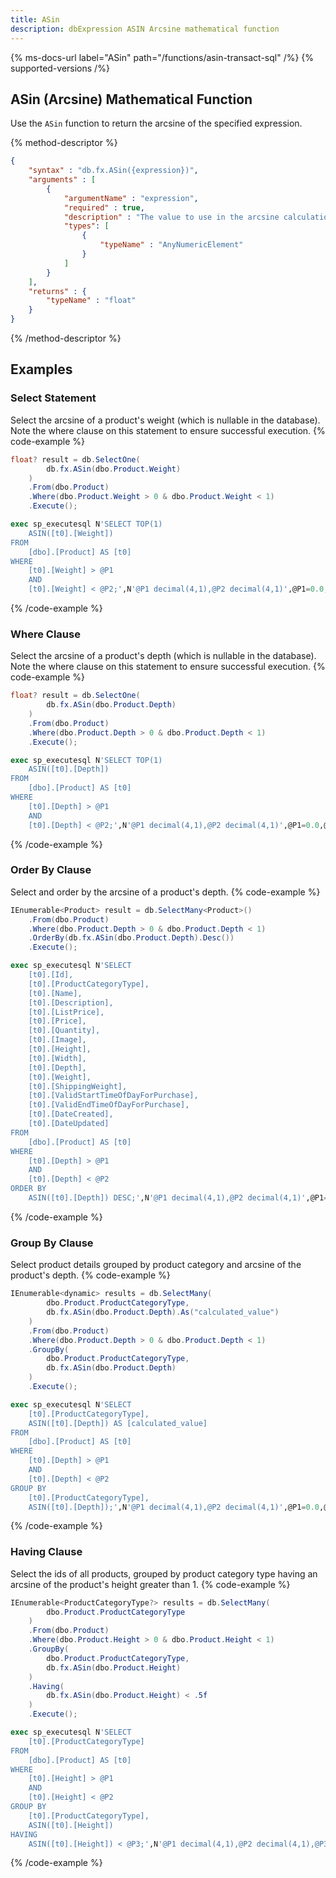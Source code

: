 ```yaml
---
title: ASin
description: dbExpression ASIN Arcsine mathematical function
---
```


{% ms-docs-url label="ASin" path="/functions/asin-transact-sql" /%}
{% supported-versions /%}

## ASin (Arcsine) Mathematical Function

Use the `ASin` function to return the arcsine of the specified expression.

{% method-descriptor %}
```json
{
    "syntax" : "db.fx.ASin({expression})",
    "arguments" : [
        {
            "argumentName" : "expression",
            "required" : true, 
			"description" : "The value to use in the arcsine calculation.",
            "types": [
                { 
                    "typeName" : "AnyNumericElement"
                }
            ]
        }
    ],
	"returns" : {
		"typeName" : "float"
	}
}
```
{% /method-descriptor %}

## Examples
### Select Statement
Select the arcsine of a product's weight (which is nullable in the database).  Note the
where clause on this statement to ensure successful execution.
{% code-example %}
```csharp
float? result = db.SelectOne(
        db.fx.ASin(dbo.Product.Weight)
    )
    .From(dbo.Product)
    .Where(dbo.Product.Weight > 0 & dbo.Product.Weight < 1)
    .Execute();
```
```sql
exec sp_executesql N'SELECT TOP(1)
	ASIN([t0].[Weight])
FROM
	[dbo].[Product] AS [t0]
WHERE
	[t0].[Weight] > @P1
	AND
	[t0].[Weight] < @P2;',N'@P1 decimal(4,1),@P2 decimal(4,1)',@P1=0.0,@P2=1.0
```
{% /code-example %}

### Where Clause
Select the arcsine of a product's depth (which is nullable in the database).  Note the
where clause on this statement to ensure successful execution.
{% code-example %}
```csharp
float? result = db.SelectOne(
        db.fx.ASin(dbo.Product.Depth)
    )
    .From(dbo.Product)
    .Where(dbo.Product.Depth > 0 & dbo.Product.Depth < 1)
    .Execute();
```
```sql
exec sp_executesql N'SELECT TOP(1)
	ASIN([t0].[Depth])
FROM
	[dbo].[Product] AS [t0]
WHERE
	[t0].[Depth] > @P1
	AND
	[t0].[Depth] < @P2;',N'@P1 decimal(4,1),@P2 decimal(4,1)',@P1=0.0,@P2=1.0
```
{% /code-example %}

### Order By Clause
Select and order by the arcsine of a product's depth.
{% code-example %}
```csharp
IEnumerable<Product> result = db.SelectMany<Product>()
    .From(dbo.Product)
    .Where(dbo.Product.Depth > 0 & dbo.Product.Depth < 1)
    .OrderBy(db.fx.ASin(dbo.Product.Depth).Desc())
    .Execute();
```
```sql
exec sp_executesql N'SELECT
	[t0].[Id],
	[t0].[ProductCategoryType],
	[t0].[Name],
	[t0].[Description],
	[t0].[ListPrice],
	[t0].[Price],
	[t0].[Quantity],
	[t0].[Image],
	[t0].[Height],
	[t0].[Width],
	[t0].[Depth],
	[t0].[Weight],
	[t0].[ShippingWeight],
	[t0].[ValidStartTimeOfDayForPurchase],
	[t0].[ValidEndTimeOfDayForPurchase],
	[t0].[DateCreated],
	[t0].[DateUpdated]
FROM
	[dbo].[Product] AS [t0]
WHERE
	[t0].[Depth] > @P1
	AND
	[t0].[Depth] < @P2
ORDER BY
	ASIN([t0].[Depth]) DESC;',N'@P1 decimal(4,1),@P2 decimal(4,1)',@P1=0.0,@P2=1.0
```
{% /code-example %}

### Group By Clause
Select product details grouped by product
category and arcsine of the product's depth.
{% code-example %}
```csharp
IEnumerable<dynamic> results = db.SelectMany(
        dbo.Product.ProductCategoryType,
        db.fx.ASin(dbo.Product.Depth).As("calculated_value")
    )
    .From(dbo.Product)
    .Where(dbo.Product.Depth > 0 & dbo.Product.Depth < 1)
    .GroupBy(
        dbo.Product.ProductCategoryType,
        db.fx.ASin(dbo.Product.Depth)
    )
    .Execute();
```
```sql
exec sp_executesql N'SELECT
	[t0].[ProductCategoryType],
	ASIN([t0].[Depth]) AS [calculated_value]
FROM
	[dbo].[Product] AS [t0]
WHERE
	[t0].[Depth] > @P1
	AND
	[t0].[Depth] < @P2
GROUP BY
	[t0].[ProductCategoryType],
	ASIN([t0].[Depth]);',N'@P1 decimal(4,1),@P2 decimal(4,1)',@P1=0.0,@P2=1.0
```
{% /code-example %}

### Having Clause
Select the ids of all products, grouped by product
category type having an arcsine of the product's height greater than 1.
{% code-example %}
```csharp
IEnumerable<ProductCategoryType?> results = db.SelectMany(
        dbo.Product.ProductCategoryType
    )
    .From(dbo.Product)
    .Where(dbo.Product.Height > 0 & dbo.Product.Height < 1)
    .GroupBy(
        dbo.Product.ProductCategoryType,
        db.fx.ASin(dbo.Product.Height)
    )
    .Having(
        db.fx.ASin(dbo.Product.Height) < .5f
    )
    .Execute();
```
```sql
exec sp_executesql N'SELECT
	[t0].[ProductCategoryType]
FROM
	[dbo].[Product] AS [t0]
WHERE
	[t0].[Height] > @P1
	AND
	[t0].[Height] < @P2
GROUP BY
	[t0].[ProductCategoryType],
	ASIN([t0].[Height])
HAVING
	ASIN([t0].[Height]) < @P3;',N'@P1 decimal(4,1),@P2 decimal(4,1),@P3 real',@P1=0.0,@P2=1.0,@P3=0.5
```
{% /code-example %}
